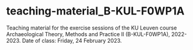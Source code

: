# teaching-material_B-KUL-F0WP1A
Teaching material for the exercise sessions of the KU Leuven course Archaeological Theory, Methods and Practice II (B-KUL-F0WP1A), 2022-2023.
Date of class: Friday, 24 February 2023.
